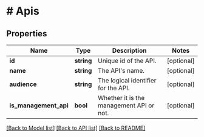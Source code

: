 # # Apis

## Properties

Name | Type | Description | Notes
------------ | ------------- | ------------- | -------------
**id** | **string** | Unique id of the API. | [optional]
**name** | **string** | The API&#39;s name. | [optional]
**audience** | **string** | The logical identifier for the API. | [optional]
**is_management_api** | **bool** | Whether it is the management API or not. | [optional]

[[Back to Model list]](../../README.md#models) [[Back to API list]](../../README.md#endpoints) [[Back to README]](../../README.md)
